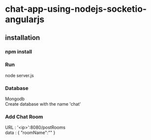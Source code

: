 # chat-app-using-nodejs-socketio-angularjs
## installation
### npm install

### Run
node server.js

### Database
Mongodb </br>
Create database with the name 'chat'

### Add Chat Room

URL : '\<ip\>':8080/postRooms <br/>
data : {
"roomName":"<name>"
}

